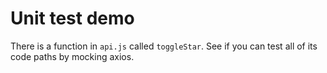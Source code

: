 # Unit test demo

There is a function in `api.js` called `toggleStar`. See if you can test all of its code paths by mocking axios.
